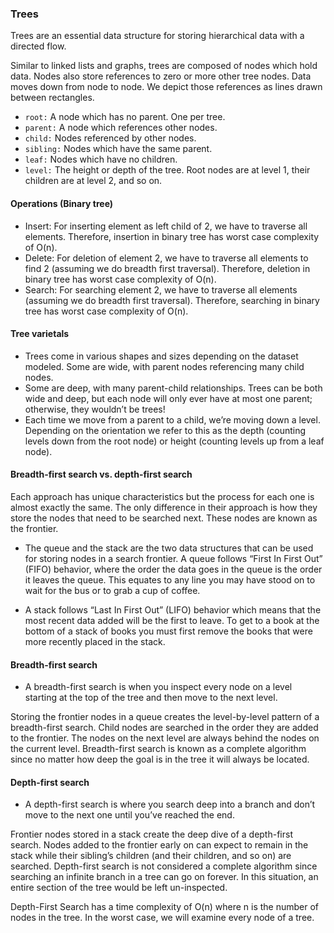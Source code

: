 ### Trees

Trees are an essential data structure for storing hierarchical data with a directed flow.

Similar to linked lists and graphs, trees are composed of nodes which hold data. Nodes also store references to zero or more other tree nodes. Data moves down from node to node. We depict those references as lines drawn between rectangles.

- `root:` A node which has no parent. One per tree.
- `parent:` A node which references other nodes.
- `child:` Nodes referenced by other nodes.
- `sibling:` Nodes which have the same parent.
- `leaf:` Nodes which have no children.
- `level:` The height or depth of the tree. Root nodes are at level 1, their children are at level 2, and so on.

#### Operations (Binary tree)
- Insert: For inserting element as left child of 2, we have to traverse all elements. Therefore, insertion in binary tree has worst case complexity of O(n).
- Delete: For deletion of element 2, we have to traverse all elements to find 2 (assuming we do breadth first traversal). Therefore, deletion in binary tree has worst case complexity of O(n).
- Search:  For searching element 2, we have to traverse all elements (assuming we do breadth first traversal). Therefore, searching in binary tree has worst case complexity of O(n).

#### Tree varietals
- Trees come in various shapes and sizes depending on the dataset modeled.
Some are wide, with parent nodes referencing many child nodes.
- Some are deep, with many parent-child relationships.
Trees can be both wide and deep, but each node will only ever have at most one parent; otherwise, they wouldn’t be trees!
- Each time we move from a parent to a child, we’re moving down a level. Depending on the orientation we refer to this as the depth (counting levels down from the root node) or height (counting levels up from a leaf node).


#### Breadth-first search vs. depth-first search 

Each approach has unique characteristics but the process for each one is almost exactly the same. The only difference in their approach is how they store the nodes that need to be searched next. These nodes are known as the frontier.

- The queue and the stack are the two data structures that can be used for storing nodes in a search frontier. A queue follows “First In First Out” (FIFO) behavior, where the order the data goes in the queue is the order it leaves the queue. This equates to any line you may have stood on to wait for the bus or to grab a cup of coffee.

- A stack follows “Last In First Out” (LIFO) behavior which means that the most recent data added will be the first to leave. To get to a book at the bottom of a stack of books you must first remove the books that were more recently placed in the stack.

#### Breadth-first search

- A breadth-first search is when you inspect every node on a level starting at the top of the tree and then move to the next level. 

Storing the frontier nodes in a queue creates the level-by-level pattern of a breadth-first search. Child nodes are searched in the order they are added to the frontier. The nodes on the next level are always behind the nodes on the current level. Breadth-first search is known as a complete algorithm since no matter how deep the goal is in the tree it will always be located.


#### Depth-first search 
- A depth-first search is where you search deep into a branch and don’t move to the next one until you’ve reached the end.

Frontier nodes stored in a stack create the deep dive of a depth-first search. Nodes added to the frontier early on can expect to remain in the stack while their sibling’s children (and their children, and so on) are searched. Depth-first search is not considered a complete algorithm since searching an infinite branch in a tree can go on forever. In this situation, an entire section of the tree would be left un-inspected.

Depth-First Search has a time complexity of O(n) where n is the number of nodes in the tree. In the worst case, we will examine every node of a tree.